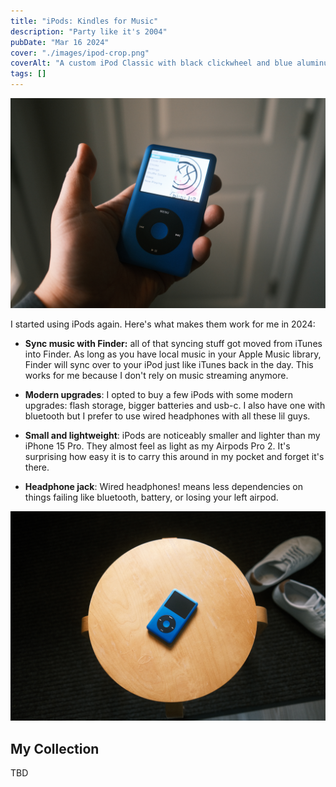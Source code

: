 ```yaml
---
title: "iPods: Kindles for Music"
description: "Party like it's 2004"
pubDate: "Mar 16 2024"
cover: "./images/ipod-crop.png"
coverAlt: "A custom iPod Classic with black clickwheel and blue aluminum shell"
tags: []
---
```


![holding a custom iPod Classic with black clickwheel and blue aluminum shell](./images/ipod-hand.png)

I started using iPods again. Here's what makes them work for me in 2024:

- **Sync music with Finder:** all of that syncing stuff got moved from iTunes into Finder. As long as you have local music in your Apple Music library, Finder will sync over to your iPod just like iTunes back in the day. This works for me because I don't rely on music streaming anymore.

- **Modern upgrades**: I opted to buy a few iPods with some modern upgrades: flash storage, bigger batteries and usb-c. I also have one with bluetooth but I prefer to use wired headphones with all these lil guys.

- **Small and lightweight**: iPods are noticeably smaller and lighter than my iPhone 15 Pro. They almost feel as light as my Airpods Pro 2. It's surprising how easy it is to carry this around in my pocket and forget it's there.

- **Headphone jack**: Wired headphones! means less dependencies on things failing like bluetooth, battery, or losing your left airpod.

![A custom iPod Classic with black clickwheel and blue aluminum shell on a wooden stool with some random sneakers in the background](./images/ipod-wide.png)

## My Collection

TBD

